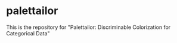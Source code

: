 # palettailor
This is the repository for "Palettailor: Discriminable Colorization for Categorical Data"
